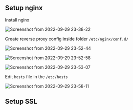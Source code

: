 ## Setup nginx

Install nginx

![Screenshot from 2022-09-29 23-38-22](https://user-images.githubusercontent.com/56712612/193089099-0023a19d-a99a-465a-8e38-04e404b37ac7.png)

Create reverse proxy config inside folder `/etc/nginx/conf.d/`

![Screenshot from 2022-09-29 23-52-44](https://user-images.githubusercontent.com/56712612/193092051-acc0f9d6-9954-4cf9-82ef-5bcd6551354c.png)

![Screenshot from 2022-09-29 23-52-58](https://user-images.githubusercontent.com/56712612/193092059-fa3cee47-477f-41f3-9bc1-e9fe3b571245.png)

![Screenshot from 2022-09-29 23-53-07](https://user-images.githubusercontent.com/56712612/193092070-36d43710-a6a8-4a58-a047-bd847b9ffd8b.png)

Edit `hosts` file in the `/etc/hosts`

![Screenshot from 2022-09-29 23-58-11](https://user-images.githubusercontent.com/56712612/193092967-c3d065ca-33ac-42dc-8d02-cdfcd40d33bf.png)

## Setup SSL
